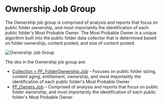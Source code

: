 # Ownership Job Group

The Ownership job group is comprised of analysis and reports that focus on public folder ownership,
and most importantly the identification of each public folder's Most Probable Owner. The Most
Probable Owner is a unique algorithm built into the public folder data collector that is determined
based on folder ownership, content posted, and size of content posted.

![Ownership Job Group](/img/product_docs/accessanalyzer/11.6/admin/hostmanagement/jobstree.webp)

The obs in the Ownership job group are:

- [Collection > PF_FolderOwnership Job](/docs/accessanalyzer/11.6/solutions/exchange/publicfolders/ownership/pf_folderownership.md)
  – Focuses on public folder sizing, content aging, entitlement, ownership, and most importantly the
  identification of each public folder's Most Probable Owner
- [PF_Owners Job](/docs/accessanalyzer/11.6/solutions/exchange/publicfolders/ownership/pf_owners.md)
  – Comprised of analysis and reports that focus on public folder ownership, and most importantly
  the identification of each public folder's Most Probable Owner
